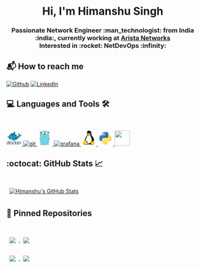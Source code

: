 <h1 align="center">Hi, I'm Himanshu Singh</h1>
<h3 align="center">Passionate Network Engineer :man_technologist: from India :india:, currently working at <a href="https://www.arista.com/en/" target="_blank" rel="noreferrer"> Arista Networks</a><br>
Interested in :rocket: NetDevOps :infinity:</h3>

## :mailbox_with_mail: How to reach me
[![Github](https://img.shields.io/badge/GitHub-100000?style=for-the-badge&logo=github&logoColor=white)](https://github.com/uchihaitachisama)
[![LinkedIn](https://img.shields.io/badge/LinkedIn-0077B5?style=for-the-badge&logo=linkedin&logoColor=white)]( https://www.linkedin.com/in/himanshu-singh-225961119/)

## :computer: Languages and Tools :hammer_and_wrench:
<br>
<p align="left"> <a href="https://www.docker.com/" target="_blank" rel="noreferrer"> <img src="https://raw.githubusercontent.com/devicons/devicon/master/icons/docker/docker-original-wordmark.svg" alt="docker" width="40" height="40"/> </a> <a href="https://git-scm.com/" target="_blank" rel="noreferrer"> <img src="https://www.vectorlogo.zone/logos/git-scm/git-scm-icon.svg" alt="git" width="40" height="40"/> </a> <a href="https://golang.org" target="_blank" rel="noreferrer"> <img src="https://raw.githubusercontent.com/devicons/devicon/master/icons/go/go-original.svg" alt="go" width="40" height="40"/> </a> <a href="https://grafana.com" target="_blank" rel="noreferrer"> <img src="https://www.vectorlogo.zone/logos/grafana/grafana-icon.svg" alt="grafana" width="40" height="40"/> </a> <a href="https://www.linux.org/" target="_blank" rel="noreferrer"> <img src="https://raw.githubusercontent.com/devicons/devicon/master/icons/linux/linux-original.svg" alt="linux" width="40" height="40"/> </a> <a href="https://www.python.org" target="_blank" rel="noreferrer"> <img src="https://raw.githubusercontent.com/devicons/devicon/master/icons/python/python-original.svg" alt="python" width="40" height="40"/> </a> <a href="https://www.ansible.com/" target="_blank" rel="noreferrer"> <img src="https://www.ansible.com/hubfs/2017_Images/BrandPage/Brand-Assets/Community/Ansible-Mark-RGB_Pool.svg" width="40" height="40"/> </a> </p>

## :octocat: GitHub Stats :chart_with_upwards_trend:
<br>
<a href="https://github.com/uchihaitachisama">
  <img align="center" style="margin:0.5rem" src="https://github-readme-stats.vercel.app/api?username=uchihaitachisama&theme=vue-dark&show_icons=true" alt="Himanshu's GitHub Stats" />
</a>

## :pushpin: Pinned Repositories
<br>
<a href="https://github.com/arista-netdevops-community/avd-cEOS-Lab">
  <img align="center" style="margin:1rem 0.5rem" src="https://github-readme-stats.vercel.app/api/pin/?username=arista-netdevops-community&theme=vue-dark&repo=avd-cEOS-Lab" />
</a>
<a href="https://github.com/aristanetworks/openmgmt">
  <img align="center" style="margin:1rem 0.5rem" src="https://github-readme-stats.vercel.app/api/pin/?username=aristanetworks&theme=vue-dark&repo=openmgmt" />
</a>
<br>
<a href="https://github.com/aristanetworks/ansible-avd">
  <img align="center" style="margin:1rem 0.5rem" src="https://github-readme-stats.vercel.app/api/pin/?username=aristanetworks&theme=vue-dark&repo=ansible-avd" />
</a>
<a href="https://github.com/arista-netdevops-community/arista_eos_automation_with_ncclient">
  <img align="center" style="margin:1rem 0.5rem" src="https://github-readme-stats.vercel.app/api/pin/?username=arista-netdevops-community&theme=vue-dark&repo=arista_eos_automation_with_ncclient" />
</a>
